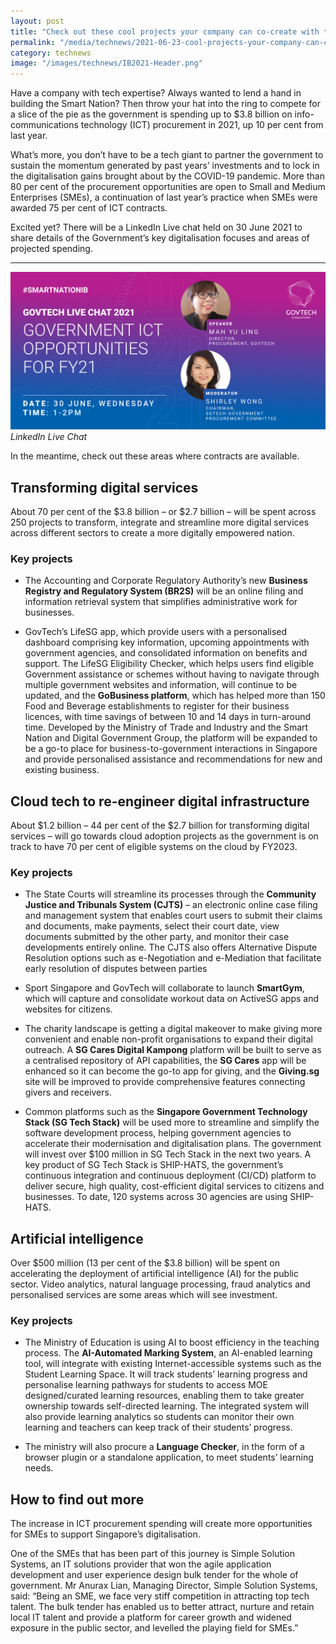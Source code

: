 ```yaml
---
layout: post
title: "Check out these cool projects your company can co-create with the government in 2021"
permalink: "/media/technews/2021-06-23-cool-projects-your-company-can-co-create-with-the-government-in-2021"
category: technews
image: "/images/technews/IB2021-Header.png"
---
```

Have a company with tech expertise? Always wanted to lend a hand in building the Smart Nation? Then throw your hat into the ring to compete for a slice of the pie as the government is spending up to $3.8 billion on info-communications technology (ICT) procurement in 2021, up 10 per cent from last year. 

What’s more, you don’t have to be a tech giant to partner the government to sustain the momentum generated by past years’ investments and to lock in the digitalisation gains brought about by the COVID-19 pandemic. More than 80 per cent of the procurement opportunities are open to Small and Medium Enterprises (SMEs), a continuation of last year’s practice when SMEs were awarded 75 per cent of ICT contracts. 

Excited yet? There will be a LinkedIn Live chat held on 30 June 2021 to share details of the Government’s key digitalisation focuses and areas of projected spending. 

---

![LinkedIn Live Chat](/images/technews/IB2021-Header.png)*LinkedIn Live Chat*

In the meantime, check out these areas where contracts are available.

## **Transforming digital services**

About 70 per cent of the $3.8 billion – or $2.7 billion – will be spent across 250 projects to transform, integrate and streamline more digital services across different sectors to create a more digitally empowered nation.

### **Key projects**

* The Accounting and Corporate Regulatory Authority’s new **Business Registry and Regulatory System (BR2S)** will be an online filing and information retrieval system that simplifies administrative work for businesses.

* GovTech’s LifeSG app, which provide users with a personalised dashboard comprising key information, upcoming appointments with government agencies, and consolidated information on benefits and support. The LifeSG Eligibility Checker, which helps users find eligible Government assistance or schemes without having to navigate through multiple government websites and information, will continue to be updated, and the **GoBusiness platform**, which has helped more than 150 Food and Beverage establishments to register for their business licences, with time savings of between 10 and 14 days in turn-around time. Developed by the Ministry of Trade and Industry and the Smart Nation and Digital Government Group, the platform will be expanded to be a go-to place for business-to-government interactions in Singapore and provide personalised assistance and recommendations for new and existing business.

## **Cloud tech to re-engineer digital infrastructure**

About $1.2 billion – 44 per cent of the $2.7 billion for transforming digital services – will go towards cloud adoption projects as the government is on track to have 70 per cent of eligible systems on the cloud by FY2023.

### **Key projects**

* The State Courts will streamline its processes through the **Community Justice and Tribunals System (CJTS)** – an electronic online case filing and management system that enables court users to submit their claims and documents, make payments, select their court date, view documents submitted by the other party, and monitor their case developments entirely online. The CJTS also offers Alternative Dispute Resolution options such as e-Negotiation and e-Mediation that facilitate early resolution of disputes between parties

* Sport Singapore and GovTech will collaborate to launch **SmartGym**, which will capture and consolidate workout data on ActiveSG apps and websites for citizens. 

* The charity landscape is getting a digital makeover to make giving more convenient and enable non-profit organisations to expand their digital outreach. A **SG Cares Digital Kampong** platform will be built to serve as a centralised repository of API capabilities, the **SG Cares** app will be enhanced so it can become the go-to app for giving, and the **Giving.sg** site will be improved to provide comprehensive features connecting givers and receivers. 

* Common platforms such as the **Singapore Government Technology Stack (SG Tech Stack)** will be used more to streamline and simplify the software development process, helping government agencies to accelerate their modernisation and digitalisation plans. The government will invest over $100 million in SG Tech Stack in the next two years. A key product of SG Tech Stack is SHIP-HATS, the government’s continuous integration and continuous deployment (CI/CD) platform to deliver secure, high quality, cost-efficient digital services to citizens and businesses. To date, 120 systems across 30 agencies are using SHIP-HATS.

## **Artificial intelligence**

Over $500 million (13 per cent of the $3.8 billion) will be spent on accelerating the deployment of artificial intelligence (AI) for the public sector. Video analytics, natural language processing, fraud analytics and personalised services are some areas which will see investment.

### **Key projects**

* The Ministry of Education is using AI to boost efficiency in the teaching process. The **AI-Automated Marking System**, an AI-enabled learning tool, will integrate with existing Internet-accessible systems such as the Student Learning Space. It will track students’ learning progress and personalise learning pathways for students to access MOE designed/curated learning resources, enabling them to take greater ownership towards self-directed learning. The integrated system will also provide learning analytics so students can monitor their own learning and teachers can keep track of their students’ progress. 

* The ministry will also procure a **Language Checker**, in the form of a browser plugin or a standalone application, to meet students’ learning needs.

## **How to find out more**

The increase in ICT procurement spending will create more opportunities for SMEs to support Singapore’s digitalisation.

One of the SMEs that has been part of this journey is Simple Solution Systems, an IT solutions provider that won the agile application development and user experience design bulk tender for the whole of government. Mr Anurax Lian, Managing Director, Simple Solution Systems, said: “Being an SME, we face very stiff competition in attracting top tech talent. The bulk tender has enabled us to better attract, nurture and retain local IT talent and provide a platform for career growth and widened exposure in the public sector, and levelled the playing field for SMEs.”  

